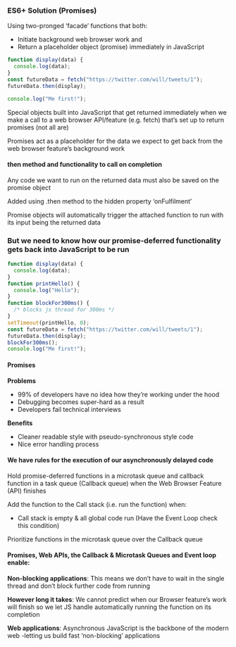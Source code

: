 ### ES6+ Solution (Promises)

Using two-pronged ‘facade’ functions that both:

- Initiate background web browser work and
- Return a placeholder object (promise) immediately in JavaScript

```javascript
function display(data) {
  console.log(data);
}
const futureData = fetch("https://twitter.com/will/tweets/1");
futureData.then(display);

console.log("Me first!");
```

Special objects built into JavaScript that get returned immediately when we make
a call to a web browser API/feature (e.g. fetch) that’s set up to return promises (not all are)

Promises act as a placeholder for the data we expect to get back from the web browser feature’s background work

#### then method and functionality to call on completion

Any code we want to run on the returned data must also be saved on the promise object

Added using .then method to the hidden property ‘onFulfilment’

Promise objects will automatically trigger the attached function to run with its input being the returned data

### But we need to know how our promise-deferred functionality gets back into JavaScript to be run

```javascript
function display(data) {
  console.log(data);
}
function printHello() {
  console.log("Hello");
}
function blockFor300ms() {
  /* blocks js thread for 300ms */
}
setTimeout(printHello, 0);
const futureData = fetch("https://twitter.com/will/tweets/1");
futureData.then(display);
blockFor300ms();
console.log("Me first!");
```

#### Promises

**Problems**

- 99% of developers have no idea how they’re working under the hood
- Debugging becomes super-hard as a result
- Developers fail technical interviews

**Benefits**

- Cleaner readable style with pseudo-synchronous style code
- Nice error handling process

#### We have rules for the execution of our asynchronously delayed code

Hold promise-deferred functions in a microtask queue and callback function in a task queue (Callback queue) when the Web Browser Feature (API) finishes

Add the function to the Call stack (i.e. run the function) when:

- Call stack is empty & all global code run (Have the Event Loop check this condition)

Prioritize functions in the microtask queue over the Callback queue

#### Promises, Web APIs, the Callback & Microtask Queues and Event loop enable:

**Non-blocking applications**: This means we don’t have to wait in the single thread and don’t block further code from running

**However long it takes**: We cannot predict when our Browser feature’s work will finish so we let JS handle automatically running the function on its completion

**Web applications**: Asynchronous JavaScript is the backbone of the modern web -letting us build fast ‘non-blocking’ applications
